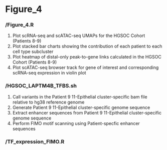 # Figure_4
### /Figure_4.R
1. Plot scRNA-seq and scATAC-seq UMAPs for the HGSOC Cohort (Patients 8-9)
1. Plot stacked bar charts showing the contribution of each patient to each cell type subcluster
1. Plot heatmap of distal-only peak-to-gene links calculated in the HGSOC Cohort (Patients 8-9)
1. Plot scATAC-seq browser track for gene of interest and corresponding scRNA-seq expression in violin plot

### /HGSOC_LAPTM4B_TFBS.sh
1. Call variants in the Patient 9 11-Epithelial cluster-specific bam file relative to hg38 reference genome
1. Generate Patient 9 11-Epithelial cluster-specific genome sequence
1. Extract enhancer sequences from Patient 9 11-Epithelial cluster-specific genome sequence
1. Perform FIMO motif scanning using Patient-specfic enhancer sequences 

### /TF_expression_FIMO.R


